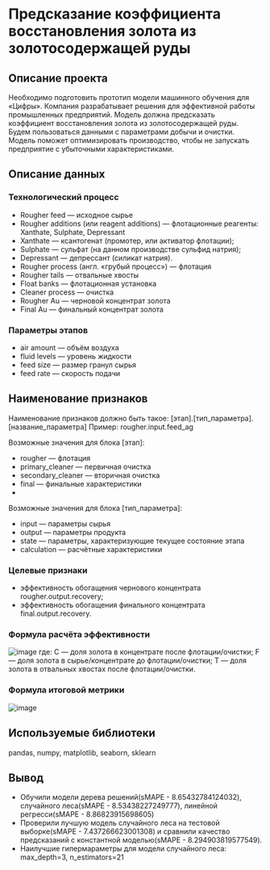 # Предсказание коэффициента восстановления золота из золотосодержащей руды
## Описание проекта  
Необходимо подготовить прототип модели машинного обучения для «Цифры». Компания разрабатывает решения для эффективной работы промышленных предприятий.
Модель должна предсказать коэффициент восстановления золота из золотосодержащей руды. Будем пользоваться данными с параметрами добычи и очистки.
Модель поможет оптимизировать производство, чтобы не запускать предприятие с убыточными характеристиками.
## Описание данных
### Технологический процесс
- Rougher feed — исходное сырье
- Rougher additions (или reagent additions) — флотационные реагенты: Xanthate, Sulphate, Depressant
- Xanthate — ксантогенат (промотер, или активатор флотации);
- Sulphate — сульфат (на данном производстве сульфид натрия);
- Depressant — депрессант (силикат натрия).
- Rougher process (англ. «грубый процесс») — флотация
- Rougher tails — отвальные хвосты
- Float banks — флотационная установка
- Cleaner process — очистка
- Rougher Au — черновой концентрат золота
- Final Au — финальный концентрат золота

### Параметры этапов
- air amount — объём воздуха
- fluid levels — уровень жидкости
- feed size — размер гранул сырья
- feed rate — скорость подачи
  
## Наименование признаков
Наименование признаков должно быть такое:
[этап].[тип_параметра].[название_параметра]
Пример: rougher.input.feed_ag

Возможные значения для блока [этап]:
- rougher — флотация
- primary_cleaner — первичная очистка
- secondary_cleaner — вторичная очистка
- final — финальные характеристики
- 
Возможные значения для блока [тип_параметра]:
- input — параметры сырья
- output — параметры продукта
- state — параметры, характеризующие текущее состояние этапа
- calculation — расчётные характеристики

### Целевые признаки
- эффективность обогащения чернового концентрата rougher.output.recovery;
- эффективность обогащения финального концентрата final.output.recovery.

### Формула расчёта эффективности
![image](https://github.com/AndreiGaida/Data-Science/assets/153438646/c3db877e-ae15-4d03-8126-8846626651b2)
где:
C — доля золота в концентрате после флотации/очистки;
F — доля золота в сырье/концентрате до флотации/очистки;
T — доля золота в отвальных хвостах после флотации/очистки.

### Формула итоговой метрики
![image](https://github.com/AndreiGaida/Data-Science/assets/153438646/bdf85d0f-e1a8-4c03-9014-f660cb19fee2)

## Используемые библиотеки 
pandas, numpy, matplotlib, seaborn, sklearn

## Вывод 
- Обучили модели дерева решений(sMAPE - 8.65432784124032), случайного леса(sMAPE - 8.53438227249777), линейной регресси(sMAPE - 8.86823915698605)
- Проверили лучшую модель случайного леса на тестовой выборке(sMAPE - 7.437266623001308) и сравнили качество предсказаний с константной моделью(sMAPE - 8.294903819577549).
- Наилучшие гипермараметры для модели случайного леса: max_depth=3, n_estimators=21

